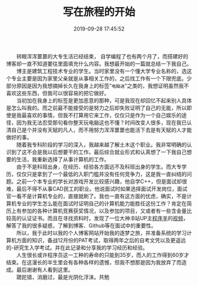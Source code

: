 ﻿---
title: 写在旅程的开始
date: 2019-09-28 17:45:52
categories: 生活感悟
---
&#8195;&#8195;转眼浑浑噩噩的大专生活已经结束，<!--more--> 自学编程了也有两个月了，而搭建好的博客却一直不知道要往里面填充什么内容。我想最开始的一篇就总结一下我自己。<br/>
&#8195;&#8195;博主是建筑工程技术专业的学生。当时家里没有一个懂大学专业名称的，选这个专业主要是因为家里父亲就是从事相关工作的，之后找工作有一个下限兜底。少部分原因是因为我想摘掉长久在我身上的标签“`电脑迷`”之类的，我想证明虽然我不喜欢这些东西，但我可以很容易的把它做好。<br/>
&#8195;&#8195;当初加在我身上的标签是更加恶意的那种，可是我现在却回忆不起来别人具体是怎么叫我的。而之前最不能接受的是努力之后却失败证明了自己的无能，所以即使是我最喜欢的事情，但我不打算用它来工作，仅仅只是作为一个自己娱乐的途径，因为我无法忍受那句看你整天玩电脑这也不懂？时间改变人很多，现在我已认清自己是个并没有天赋的凡人，而不用努力浑浑噩噩也能活下去是有天赋的人才能做好的事。<br/>
&#8195;&#8195;随着我专科阶段的学习的深入，我越来越了解土木这个职业。我非常明确的认识到了这不会是我以后想要干的工作。最后综合就业形式和认真想了一下我自己想要的生活，我重新选择了从事计算机的工作。<br/>
&#8195;&#8195;由于不是科班出身，在经历、经验各方面远不及科班出身的学生。而大专学历，仅仅只是拿到了一个最低的入职门槛并没有任何竞争力，这是我一直纠结的问题。之前一个本专业的学长对游戏开发比较感兴趣，他自学C++，但是面试却很难，最后不得不从事CAD民工的职业。他说面试时如果选择面试开发岗位，面试官一看不是计算机专业的，直接就刷了。我也一直有这方面的忧虑，确实，不是计算机专业的学生怎么能在面试时证明自己的计算机能力能胜任这份工作？肯定在简历上有参加的各种计算机竞赛获奖情况，以及参加的项目，又或者有一些含金量比较高的认证证书。而且在寻找资料时，发现了一位大神:B站UP主[程序羊](https://www.codesheep.cn/)的[视频](https://space.bilibili.com/384068749/)，解答了我的很多疑惑，了解到博客、Github等在面试中的重要性。<br/>
&#8195;&#8195;所以，我于此时以我的个人博客网站开始我的逐梦之旅，并准备系统的学习计算机方面的知识，备战12月份的PAT考试，取得两年之后的自考文凭以及更遥远的-研究生入学考试。并在此记录和分享我的学习经历和经验。<br/>
&#8195;&#8195;人生很长或许程序员这一工种的寿命的只能到35岁，而人的工作得到60岁才结束。在这漫长的半生里会有各种各样的遗憾，但我不想那是因为我放弃了而造成。最后谢谢有人看到这里。<br/>
&#8195;&#8195;蹉跎错，消磨过，最是光阴化浮沫。共勉 